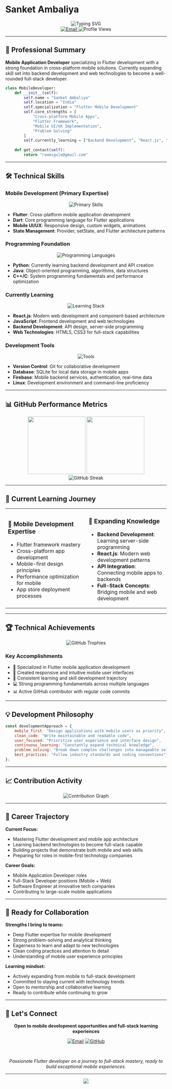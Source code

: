 # Sanket Ambaliya

<div align="center">
  <img src="https://readme-typing-svg.herokuapp.com?font=Fira+Code&size=22&duration=3000&pause=1000&color=2F81F7&center=true&vCenter=true&width=600&lines=Flutter+Developer;Mobile+App+Specialist;Expanding+to+Full-Stack+Development" alt="Typing SVG" />
</div>

<div align="center">
  <a href="mailto:raomigule@gmail.com">
    <img src="https://img.shields.io/badge/Email-Contact-blue?style=for-the-badge&logo=gmail" alt="Email" />
  </a>
  <img src="https://komarev.com/ghpvc/?username=sanket92011&label=Profile%20Views&color=brightgreen&style=for-the-badge" alt="Profile Views" />
</div>

---

## 💼 Professional Summary

**Mobile Application Developer** specializing in Flutter development with a strong foundation in cross-platform mobile solutions. Currently expanding skill set into backend development and web technologies to become a well-rounded full-stack developer.

```python
class MobileDeveloper:
    def __init__(self):
        self.name = "Sanket Ambaliya"
        self.location = "India"
        self.specialization = "Flutter Mobile Development"
        self.core_strengths = [
            "Cross-platform Mobile Apps", 
            "Flutter Framework", 
            "Mobile UI/UX Implementation",
            "Problem Solving"
        ]
        self.currently_learning = ["Backend Development", "React.js", "API Integration"]
    
    def get_contact(self):
        return "raomigule@gmail.com"
```

---

## 🛠 Technical Skills

### **Mobile Development (Primary Expertise)**
<div align="center">
  <img src="https://skillicons.dev/icons?i=flutter,dart" alt="Primary Skills" />
</div>

- **Flutter**: Cross-platform mobile application development
- **Dart**: Core programming language for Flutter applications
- **Mobile UI/UX**: Responsive design, custom widgets, animations
- **State Management**: Provider, setState, and Flutter architecture patterns

### **Programming Foundation**
<div align="center">
  <img src="https://skillicons.dev/icons?i=python,java,cpp,c" alt="Programming Languages" />
</div>

- **Python**: Currently learning backend development and API creation
- **Java**: Object-oriented programming, algorithms, data structures
- **C++/C**: System programming fundamentals and performance optimization

### **Currently Learning**
<div align="center">
  <img src="https://skillicons.dev/icons?i=react,js,html,css" alt="Learning Stack" />
</div>

- **React.js**: Modern web development and component-based architecture
- **JavaScript**: Frontend development and web technologies
- **Backend Development**: API design, server-side programming
- **Web Technologies**: HTML5, CSS3 for full-stack capabilities

### **Development Tools**
<div align="center">
  <img src="https://skillicons.dev/icons?i=git,firebase,sqlite,linux" alt="Tools" />
</div>

- **Version Control**: Git for collaborative development
- **Database**: SQLite for local data storage in mobile apps
- **Firebase**: Mobile backend services, authentication, real-time data
- **Linux**: Development environment and command-line proficiency

---

## 📊 GitHub Performance Metrics

<div align="center">
  <img height="180em" src="https://github-readme-stats.vercel.app/api?username=sanket92011&show_icons=true&theme=github_dark&hide_border=true&include_all_commits=true&count_private=true&custom_title=Sanket's%20GitHub%20Stats"/>
  <img height="180em" src="https://github-readme-stats.vercel.app/api/top-langs/?username=sanket92011&layout=compact&theme=github_dark&hide_border=true&langs_count=6"/>
</div>

<div align="center">
  <img src="https://github-readme-streak-stats.herokuapp.com/?user=sanket92011&theme=github-dark-blue&hide_border=true" alt="GitHub Streak" />
</div>

---

## 🎯 Current Learning Journey

<table>
<tr>
<td width="50%">

### 📱 **Mobile Development Expertise**
- Flutter framework mastery
- Cross-platform app development
- Mobile-first design principles
- Performance optimization for mobile
- App store deployment processes

</td>
<td width="50%">

### 🌱 **Expanding Knowledge**
- **Backend Development**: Learning server-side programming
- **React.js**: Modern web development patterns
- **API Integration**: Connecting mobile apps to backends
- **Full-Stack Concepts**: Bridging mobile and web development

</td>
</tr>
</table>

---

## 🏆 Technical Achievements

<div align="center">
  <img src="https://github-profile-trophy.vercel.app/?username=sanket92011&theme=darkhub&no-frame=true&margin-w=15&row=1&column=6" alt="GitHub Trophies" />
</div>

### **Key Accomplishments**
- 📱 Specialized in Flutter mobile application development
- 🎨 Created responsive and intuitive mobile user interfaces
- 🔄 Consistent learning and skill development trajectory
- 💻 Strong programming fundamentals across multiple languages
- 📊 Active GitHub contributor with regular code commits

---

## 💡 Development Philosophy

```javascript
const developmentApproach = {
    mobile_first: "Design applications with mobile users as priority",
    clean_code: "Write maintainable and readable code",
    user_focused: "Prioritize user experience and interface design",
    continuous_learning: "Constantly expand technical knowledge",
    problem_solving: "Break down complex challenges into manageable solutions",
    best_practices: "Follow industry standards and coding conventions"
};
```

---

## 📈 Contribution Activity

<div align="center">
  <img src="https://github-readme-activity-graph.vercel.app/graph?username=sanket92011&theme=github-compact&bg_color=0d1117&color=58a6ff&line=58a6ff&point=f0f6fc&area=true&hide_border=true" alt="Contribution Graph" />
</div>

---

## 🚀 Career Trajectory

**Current Focus:**
- Mastering Flutter development and mobile app architecture
- Learning backend technologies to become full-stack capable
- Building projects that demonstrate both mobile and web skills
- Preparing for roles in mobile-first technology companies

**Career Goals:**
- Mobile Application Developer roles
- Full-Stack Developer positions (Mobile + Web)
- Software Engineer at innovative tech companies
- Contributing to large-scale mobile applications

---

## 🤝 Ready for Collaboration

**Strengths I bring to teams:**
- Deep Flutter expertise for mobile development
- Strong problem-solving and analytical thinking
- Eagerness to learn and adapt to new technologies
- Clean coding practices and attention to detail
- Understanding of mobile user experience principles

**Learning mindset:**
- Actively expanding from mobile to full-stack development
- Committed to staying current with technology trends
- Open to mentorship and collaborative learning
- Ready to contribute while continuing to grow

---

## 📧 Let's Connect

<div align="center">
  
**Open to mobile development opportunities and full-stack learning experiences**

[![Email](https://img.shields.io/badge/Professional_Email-0078D4?style=for-the-badge&logo=microsoft-outlook&logoColor=white)](mailto:raomigule@gmail.com)
[![GitHub](https://img.shields.io/badge/GitHub_Profile-181717?style=for-the-badge&logo=github&logoColor=white)](https://github.com/sanket92011)

<br/>

*Passionate Flutter developer on a journey to full-stack mastery, ready to build exceptional mobile experiences.*

</div>

---

<div align="center">
  <img src="https://capsule-render.vercel.app/api?type=waving&color=0:2F81F7,100:58a6ff&height=80&section=footer" />
</div>
